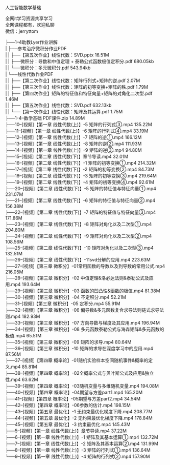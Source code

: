 人工智能数学基础

全网it学习资源共享学习<br>全网课程都有，欢迎私聊<br>微信：jerryttom<br>

├──1–4助教Lyer作业讲解<br> | ├──参考治疗微积分作业PDF<br> | | ├──【第五次作业】线性代数：SVD.pptx 16.51M<br> | | ├──微积分：导数和中值定理 + 泰勒公式函数极值定积分.pdf 680.05kb<br> | | └──微积分：多元微积分.pdf 543.94kb<br> | └──线性代数作业PDF<br> | | ├──【第二次作业】线性代数：矩阵行列式+矩阵的逆.pdf 2.07M<br> | | ├──【第三次作业】线性代数：矩阵的初等变换+矩阵的秩.pdf 1.79M<br> | | ├──【第四次作业】矩阵的特征值和特征向量+矩阵的对角化二次型.pdf 1.46M<br> | | ├──【第五次作业】线性代数：SVD.pdf 632.13kb<br> | | └──【第一次作业】线性代数：矩阵及其运算.pdf 1.75M<br> ├──1-4–数学基础 PDF课件.zip 14.89M<br> ├──10–[视频]【第一章 线性代数(上)】-5 矩阵的行列式③.mp4 135.22M<br> ├──11–[视频]【第一章 线性代数(上)】-6 矩阵的行列式④.mp4 33.19M<br> ├──12–[视频]【第一章 线性代数(上)】-7 矩阵的逆①.mp4 166.12M<br> ├──13–[视频]【第一章 线性代数(上)】-8 矩阵的逆②.mp4 111.93M<br> ├──14–[视频]【第一章 线性代数(上)】-9 矩阵的逆③.mp4 94.80M<br> ├──15–[视频]【第二章 线性代数(下)】章节导读.mp4 32.01M<br> ├──16–[视频]【第二章 线性代数(下)】-1 矩阵的初等变换①.mp4 214.32M<br> ├──17–[视频]【第二章 线性代数(下)】-2 矩阵的初等变换②.mp4 84.73M<br> ├──18–[视频]【第二章 线性代数(下)】-3 矩阵的初等变换③.mp4 219.64M<br> ├──19–[视频]【第二章 线性代数(下)】-4 矩阵的初等变换④.mp4 92.61M<br> ├──20–[视频]【第二章 线性代数(下)】-5 矩阵的特征值与特征向量①.mp4 231.07M<br> ├──21–[视频]【第二章 线性代数(下)】-6 矩阵的特征值与特征向量②.mp4 156.38M<br> ├──22–[视频]【第二章 线性代数(下)】-7 矩阵的特征值与特征向量③.mp4 171.86M<br> ├──23–[视频]【第二章 线性代数(下)】-8 矩阵对角化以及二次型①.mp4 204.80M<br> ├──24–[视频]【第二章 线性代数(下)】-9 矩阵对角化以及二次型②.mp4 108.56M<br> ├──25–[视频]【第二章 线性代数(下)】-10 矩阵对角化以及二次型③.mp4 132.51M<br> ├──26–[视频]【第二章 线性代数(下)】-11svd分解的应用.mp4 223.63M<br> ├──27–[视频]【第三章 微积分】-01常用函数的导数以及到导数的常用公式.mp4 216.05M<br> ├──28–[视频]【第三章 微积分】-02 中值定理&amp;洛必达法则&amp;泰勒公式及应用.mp4 193.64M<br> ├──29–[视频]【第三章 微积分】-03 函数的凹凸性&amp;函数的极值.mp4 81.38M<br> ├──30–[视频]【第三章 微积分】-04 不定积分.mp4 52.21M<br> ├──31–[视频]【第三章 微积分】-05 定积分.mp4 55.91M<br> ├──32–[视频]【第三章 微积分】-06 偏导数&amp;多元函数复合求导法则链式求导法则.mp4 182.93M<br> ├──33–[视频]【第三章 微积分】-07 方向导数与梯度及其应用.mp4 196.94M<br> ├──34–[视频]【第三章 微积分】-08 多元函数泰勒公式与海森矩阵&amp;多元函数的极值.mp4 65.51M<br> ├──35–[视频]【第三章 微积分】-09 矩阵的求导.mp4 80.64M<br> ├──36–[视频]【第三章 微积分】-10 矩阵的求导在深度学习中的应用.mp4 87.56M<br> ├──37–[视频]【第四章 概率论】-01随机实验样本空间随机事件&amp;概率的定义.mp4 85.81M<br> ├──38–[视频]【第四章 概率论】-02全概率公式与贝叶斯公式及应用&amp;独立性.mp4 63.62M<br> ├──39–[视频]【第四章 概率论】-03随机变量与多维随机变量.mp4 194.08M<br> ├──40–[视频]【第四章 概率论】-04期望与方差part1.mp4 165.20M<br> ├──41–[视频]【第四章 概率论】-05期望与方差part2.mp4 34.54M<br> ├──42–[视频]【第四章 概率论】-06参数的估计.mp4 198.15M<br> ├──43–[视频]【第五章 最优化】-1 无约束最优化梯度下降.mp4 208.77M<br> ├──44–[视频]【第五章 最优化】-2 无约束最优化梯度下降.mp4 178.84M<br> ├──45–[视频]【第五章 最优化】-3 约束最优化.mp4 145.43M<br> ├──5–[视频]【第一章 线性代数(上)】章节导读.mp4 37.22M<br> ├──6–[视频]【第一章 线性代数(上)】-1 矩阵及其基本运算①.mp4 132.72M<br> ├──7–[视频]【第一章 线性代数(上)】-2 矩阵及其基本运算②.mp4 131.99M<br> ├──8–[视频]【第一章 线性代数(上)】-3 矩阵的行列式①.mp4 136.64M<br> └──9–[视频]【第一章 线性代数(上)】-4 矩阵的行列式②.mp4 157.90M